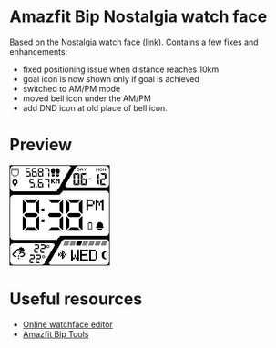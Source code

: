 # Amazfit Bip Nostalgia watch face

Based on the Nostalgia watch face ([link](https://amazfitwatchfaces.com/bip/view/?id=5327)). Contains a few fixes and enhancements:
- fixed positioning issue when distance reaches 10km
- goal icon is now shown only if goal is achieved
- switched to AM/PM mode
- moved bell icon under the AM/PM
- add DND icon at old place of bell icon.


# Preview

![preview](https://github.com/zvirja/amazfitbip-nostaldia-watchface/raw/master/preview.png)

# Useful resources
- [Online watchface editor](https://v1ack.github.io/watchfaceEditor/)
- [Amazfit Bip Tools](https://bitbucket.org/valeronm/amazfitbiptools/downloads/)
